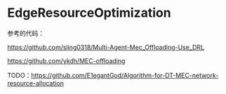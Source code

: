 # EdgeResourceOptimization

参考的代码：

https://github.com/sling0318/Multi-Agent-Mec_Offloading-Use_DRL

https://github.com/ykdh/MEC-offloading

TODO：https://github.com/E1egantGod/Algorithm-for-DT-MEC-network-resource-allocation

